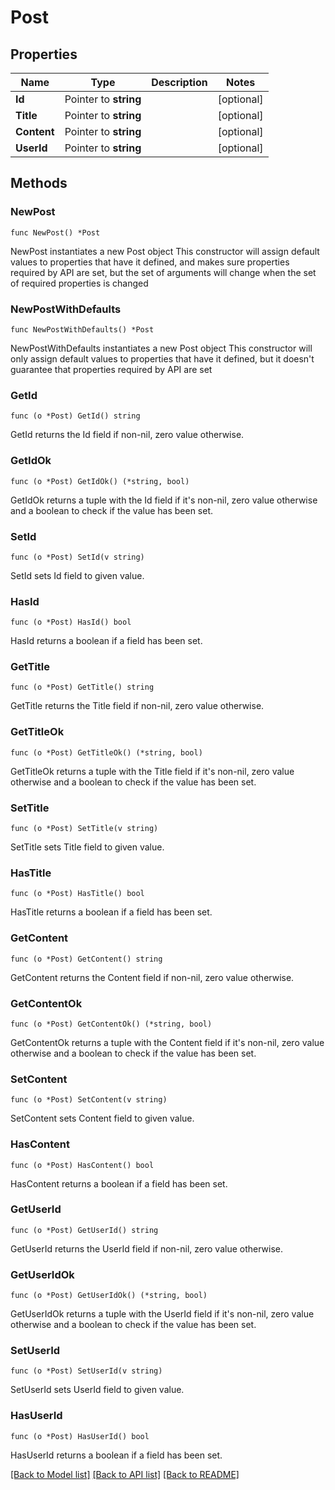 # Post

## Properties

Name | Type | Description | Notes
------------ | ------------- | ------------- | -------------
**Id** | Pointer to **string** |  | [optional] 
**Title** | Pointer to **string** |  | [optional] 
**Content** | Pointer to **string** |  | [optional] 
**UserId** | Pointer to **string** |  | [optional] 

## Methods

### NewPost

`func NewPost() *Post`

NewPost instantiates a new Post object
This constructor will assign default values to properties that have it defined,
and makes sure properties required by API are set, but the set of arguments
will change when the set of required properties is changed

### NewPostWithDefaults

`func NewPostWithDefaults() *Post`

NewPostWithDefaults instantiates a new Post object
This constructor will only assign default values to properties that have it defined,
but it doesn't guarantee that properties required by API are set

### GetId

`func (o *Post) GetId() string`

GetId returns the Id field if non-nil, zero value otherwise.

### GetIdOk

`func (o *Post) GetIdOk() (*string, bool)`

GetIdOk returns a tuple with the Id field if it's non-nil, zero value otherwise
and a boolean to check if the value has been set.

### SetId

`func (o *Post) SetId(v string)`

SetId sets Id field to given value.

### HasId

`func (o *Post) HasId() bool`

HasId returns a boolean if a field has been set.

### GetTitle

`func (o *Post) GetTitle() string`

GetTitle returns the Title field if non-nil, zero value otherwise.

### GetTitleOk

`func (o *Post) GetTitleOk() (*string, bool)`

GetTitleOk returns a tuple with the Title field if it's non-nil, zero value otherwise
and a boolean to check if the value has been set.

### SetTitle

`func (o *Post) SetTitle(v string)`

SetTitle sets Title field to given value.

### HasTitle

`func (o *Post) HasTitle() bool`

HasTitle returns a boolean if a field has been set.

### GetContent

`func (o *Post) GetContent() string`

GetContent returns the Content field if non-nil, zero value otherwise.

### GetContentOk

`func (o *Post) GetContentOk() (*string, bool)`

GetContentOk returns a tuple with the Content field if it's non-nil, zero value otherwise
and a boolean to check if the value has been set.

### SetContent

`func (o *Post) SetContent(v string)`

SetContent sets Content field to given value.

### HasContent

`func (o *Post) HasContent() bool`

HasContent returns a boolean if a field has been set.

### GetUserId

`func (o *Post) GetUserId() string`

GetUserId returns the UserId field if non-nil, zero value otherwise.

### GetUserIdOk

`func (o *Post) GetUserIdOk() (*string, bool)`

GetUserIdOk returns a tuple with the UserId field if it's non-nil, zero value otherwise
and a boolean to check if the value has been set.

### SetUserId

`func (o *Post) SetUserId(v string)`

SetUserId sets UserId field to given value.

### HasUserId

`func (o *Post) HasUserId() bool`

HasUserId returns a boolean if a field has been set.


[[Back to Model list]](../README.md#documentation-for-models) [[Back to API list]](../README.md#documentation-for-api-endpoints) [[Back to README]](../README.md)


